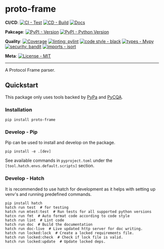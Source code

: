 # proto-frame

**CI/CD**:
[![CI - Test](https://github.com/OldGrumpyViking/proto-frame/actions/workflows/test.yml/badge.svg)](https://github.com/OldGrumpyViking/proto-frame/actions/workflows/test.yml)
[![CD - Build](https://github.com/OldGrumpyViking/proto-frame/actions/workflows/build.yml/badge.svg)](https://github.com/OldGrumpyViking/proto-frame/actions/workflows/build.yml)
[![Docs](https://readthedocs.org/projects/proto-frame/badge/?version=latest)](https://proto-frame.readthedocs.io/en/latest/?badge=latest)

**Pakcage**:
[![PyPI - Version](https://img.shields.io/pypi/v/proto-frame.svg?logo=pypi&label=PyPI&logoColor=gold)](https://pypi.org/project/proto-frame/)
[![PyPI - Python Version](https://img.shields.io/pypi/pyversions/proto-frame.svg?logo=python&label=Python&logoColor=gold)](https://pypi.org/project/proto-frame/)

**Quality**:
[![Coverage](https://coveralls.io/repos/github/OldGrumpyViking/proto-frame/badge.svg?branch=main)](https://coveralls.io/github/OldGrumpyViking/proto-frame?branch=main)
[![linting: pylint](https://img.shields.io/badge/linting-pylint-yellowgreen)](https://github.com/PyCQA/pylint)
[![code style - black](https://img.shields.io/badge/code%20style-black-000000.svg)](https://github.com/psf/black)
[![types - Mypy](https://img.shields.io/badge/types-Mypy-blue.svg)](https://github.com/ambv/black)
[![security: bandit](https://img.shields.io/badge/security-bandit-yellow.svg)](https://github.com/PyCQA/bandit)
[![imports - isort](https://img.shields.io/badge/imports-isort-ef8336.svg)](https://github.com/pycqa/isort)

**Meta**:
[![License - MIT](https://img.shields.io/badge/license-MIT-9400d3.svg)](https://spdx.org/licenses/)

-----
<!-- start overview include -->
A Protocol Frame parser.

<!-- end overview include -->
<!-- start quickstart include -->
## Quickstart

This package only uses tools backed by [PyPa](https://www.pypa.io/en/latest/) and [PyCQA](https://meta.pycqa.org/).

### Installation

```shell
pip install proto-frame
```

### Develop - Pip

Pip can be used to install and develop on the package.

```shell
pip install -e .[dev]
```

See available commands in `pyproject.toml` under the `[tool.hatch.envs.default.scripts]` section.

### Develop - Hatch

It is recommended to use hatch for development as it helps with setting up venv's and running predefined commands.

```shell
pip install hatch
hatch run test  # for testing
hatch run mtest:test  # Run tests for all supported python versions
hatcn run fmt  # Auto format code according to code style
hatch run lint  # Lint code
hatch run doc  # Build the documentation
hatch run doc-live  # Live updated http server for doc writing.
hatch run locked:lock  # Create a locked requirements file.
hatch run locked:check  # Check if lock file is valid.
hatch run locked:update  # Update locked deps.
```
<!-- end quickstart include -->
